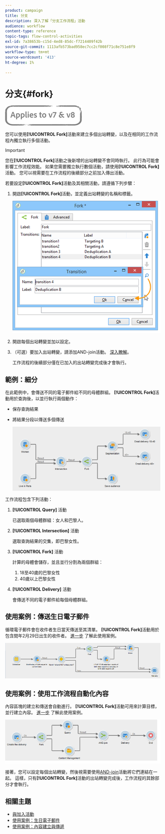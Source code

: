 ```yaml
---
product: campaign
title: 分支
description: 深入了解「分支工作流程」活動
audience: workflow
content-type: reference
topic-tags: flow-control-activities
exl-id: 7a38653b-c15d-4ed8-85dc-f7214409f42b
source-git-commit: 1113afb573bad958ec7cc2cf008f71c8e751e8f9
workflow-type: tm+mt
source-wordcount: '413'
ht-degree: 1%

---
```


# 分支{#fork}

![](../../assets/common.svg)

您可以使用&#x200B;**[!UICONTROL Fork]**&#x200B;活動來建立多個出站轉變，以及在相同的工作流程內獨立執行多個活動。

>[!IMPORTANT]
>
>您在&#x200B;**[!UICONTROL Fork]**&#x200B;活動之後新增的出站轉變不會同時執行。 此行為可能會影響工作流程效能。 如果您需要獨立執行數個活動，請使用&#x200B;**[!UICONTROL Fork]**&#x200B;活動。 您可以視需要在工作流程的後續部分之前加入傳出活動。

若要設定&#x200B;**[!UICONTROL Fork]**&#x200B;活動及其相關活動，請遵循下列步驟：

1. 開啟&#x200B;**[!UICONTROL Fork]**&#x200B;活動，並定義出站轉變的名稱和標籤。

   ![](assets/s_user_segmentation_fork.png)

1. 開啟每個出站轉變並加以設定。
1. （可選）要加入出站轉變，請添加AND-join活動。 [深入瞭解](and-join.md)。

   工作流程的後續部分僅在已加入的出站轉變完成後才會執行。

## 範例：細分

在此範例中，會傳送不同的電子郵件給不同的母體群組。 **[!UICONTROL Fork]**&#x200B;活動用於查詢後，以並行執行兩個動作：

* 保存查詢結果
* 將結果分段以傳送多個傳送

   ![分支活動會遵循兩個查詢的交集，並在清單更新活動和分割活動之前。](assets/wkf_fork_example.png)

工作流程包含下列活動：

1. **[!UICONTROL Query]** 活動

   已選取兩個母體群組：女人和巴黎人。

1. **[!UICONTROL Intersection]** 活動

   選取查詢結果的交集，即巴黎女性。

1. **[!UICONTROL Fork]** 活動

   計算的母體會儲存，並且並行分割為兩個群組：

   1. 18至40歲的巴黎女性
   1. 40歲以上巴黎女性

1. **[!UICONTROL Delivery]** 活動

   會傳送不同的電子郵件給每個母體群組。

## 使用案例：傳送生日電子郵件

循環電子郵件會在收件者生日當天傳送至其清單。 **[!UICONTROL Fork]**&#x200B;活動用於包含閏年2月29日出生的收件者。 [進一步](sending-a-birthday-email.md) 了解此使用案例。

![分支活動會遵循測試活動，並在兩個查詢活動之前。](assets/birthday-workflow_usecase_1.png)

## 使用案例：使用工作流程自動化內容

內容區塊的建立和傳送會自動進行。 **[!UICONTROL Fork]**&#x200B;活動可用來計算目標，並行建立內容。 [進一步](../../delivery/using/automating-via-workflows.md#creating-the-delivery-and-its-content) 了解此使用案例。

![分支活動會遵循傳送活動，並在查詢活動和內容管理活動之前，兩者皆透過AND-join活動連結。](../../delivery/using/assets/d_ncs_content_workflow10.png)

接著，您可以設定每個出站轉變，然後視需要使用[AND-join](and-join.md)活動將它們連結在一起。 這樣，只有&#x200B;**[!UICONTROL Fork]**&#x200B;活動的出站轉變完成後，工作流程的其餘部分才會執行。

## 相關主題

* [與加入活動](and-join.md)
* [使用案例：生日電子郵件](sending-a-birthday-email.md)
* [使用案例：內容建立與傳遞](../../delivery/using/automating-via-workflows.md#creating-the-delivery-and-its-content)